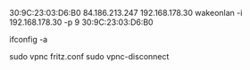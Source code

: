 30:9C:23:03:D6:B0
84.186.213.247
192.168.178.30
wakeonlan -i 192.168.178.30 -p 9 30:9C:23:03:D6:B0

ifconfig -a

sudo vpnc fritz.conf
sudo vpnc-disconnect